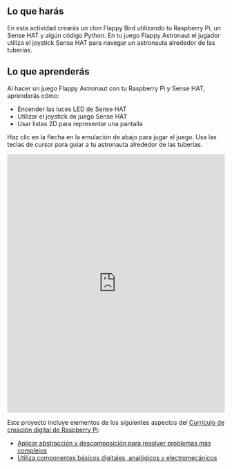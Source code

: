 ## Lo que harás
En esta actividad crearás un clon Flappy Bird utilizando tu Raspberry Pi, un Sense HAT y algún código Python. En tu juego Flappy Astronaut el jugador utiliza el joystick Sense HAT para navegar un astronauta alrededor de las tuberías.

## Lo que aprenderás
Al hacer un juego Flappy Astronaut con tu Raspberry Pi y Sense HAT, aprenderás cómo:

- Encender las luces LED de Sense HAT
- Utilizar el joystick de juego Sense HAT
- Usar listas 2D para representar una pantalla

Haz clic en la flecha en la emulación de abajo para jugar el juego. Usa las teclas de cursor para guiar a tu astronauta alrededor de las tuberías.
<iframe src="https://trinket.io/embed/python/d7ed0a3c83?outputOnly=true" width="100%" height="600" frameborder="0" marginwidth="0" marginheight="0" allowfullscreen mark="crwd-mark"></iframe>

Este proyecto incluye elementos de los siguientes aspectos del [Currículo de creación digital de Raspberry Pi](https://www.raspberrypi.org/curriculum/):

- [Aplicar abstracción y descomposición para resolver problemas más complejos](https://www.raspberrypi.org/curriculum/programming/developer)
- [Utiliza componentes básicos digitales, analógicos y electromecánicos](https://www.raspberrypi.org/curriculum/physical-computing/creator)

